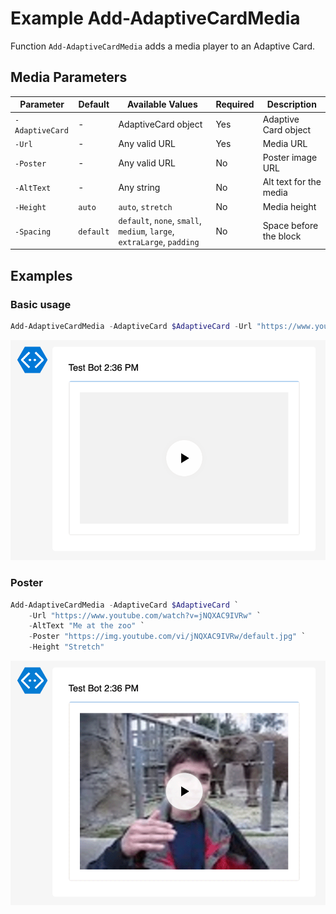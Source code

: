 # Example Add-AdaptiveCardMedia

Function `Add-AdaptiveCardMedia` adds a media player to an Adaptive Card.

## Media Parameters

| Parameter       | Default   | Available Values                                                       | Required | Description            |
| --------------- | --------- | ---------------------------------------------------------------------- | -------- | ---------------------- |
| `-AdaptiveCard` | -         | AdaptiveCard object                                                    | Yes      | Adaptive Card object   |
| `-Url`          | -         | Any valid URL                                                          | Yes      | Media URL              |
| `-Poster`       | -         | Any valid URL                                                          | No       | Poster image URL       |
| `-AltText`      | -         | Any string                                                             | No       | Alt text for the media |
| `-Height`       | `auto`    | `auto`, `stretch`                                                      | No       | Media height           |
| `-Spacing`      | `default` | `default`, `none`, `small`, `medium`, `large`, `extraLarge`, `padding` | No       | Space before the block |

## Examples

### Basic usage

```powershell
Add-AdaptiveCardMedia -AdaptiveCard $AdaptiveCard -Url "https://www.youtube.com/watch?v=jNQXAC9IVRw"
```

![Example Add-AdaptiveCardMedia](img/example-media01.png)

### Poster

```powershell
Add-AdaptiveCardMedia -AdaptiveCard $AdaptiveCard `
    -Url "https://www.youtube.com/watch?v=jNQXAC9IVRw" `
    -AltText "Me at the zoo" `
    -Poster "https://img.youtube.com/vi/jNQXAC9IVRw/default.jpg" `
    -Height "Stretch"
```

![Example Add-AdaptiveCardMedia with styling](img/img06.png)
